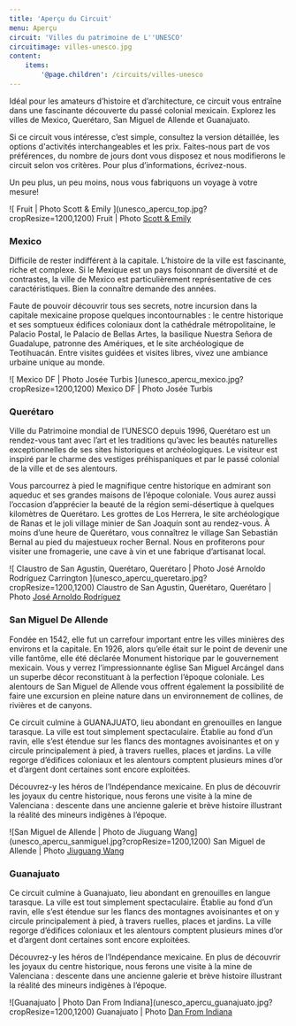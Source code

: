 ```yaml
---
title: 'Aperçu du Circuit'
menu: Aperçu
circuit: 'Villes du patrimoine de L''UNESCO'
circuitimage: villes-unesco.jpg
content:
    items:
        '@page.children': /circuits/villes-unesco
---
```


Idéal pour les amateurs d’histoire et d’architecture, ce circuit vous entraîne dans une fascinante découverte du passé colonial mexicain. Explorez les villes de Mexico, Querétaro, San Miguel de Allende et Guanajuato. 

Si ce circuit vous intéresse, c’est simple, consultez la version détaillée, les options d'activités interchangeables et les prix. Faites-nous part de vos préférences, du nombre de jours dont vous disposez et nous modifierons le circuit selon vos critères. Pour plus d’informations, écrivez-nous.

Un peu plus, un peu moins, nous vous fabriquons un voyage à votre mesure!


<div markdown="1">![ Fruit | Photo Scott & Emily  ](unesco_apercu_top.jpg?cropResize=1200,1200)<span class="caption">
 Fruit | Photo
 <a href="https://www.flickr.com/photos/snordq/"> 
Scott & Emily 
</a></span></div>

### Mexico

Difficile de rester indifférent à la capitale. L’histoire de la ville est fascinante, riche et complexe. Si le Mexique est un pays foisonnant de diversité et de contrastes, la ville de Mexico est particulièrement représentative de ces caractéristiques. Bien la connaître demande des années.

Faute de pouvoir découvrir tous ses secrets, notre incursion dans la capitale mexicaine propose quelques incontournables : le centre historique et ses somptueux édifices coloniaux dont la cathédrale métropolitaine, le Palacio Postal, le Palacio de Bellas Artes, la basilique Nuestra Señora de Guadalupe, patronne des Amériques, et le site archéologique de Teotihuacán. Entre visites guidées et visites libres, vivez une ambiance urbaine unique au monde.

<div markdown="1">![ Mexico DF | Photo Josée Turbis ](unesco_apercu_mexico.jpg?cropResize=1200,1200)<span class="caption">
 Mexico DF | Photo Josée Turbis
</span></div>

### Querétaro

Ville du Patrimoine mondial de l’UNESCO depuis 1996, Querétaro est un rendez-vous tant avec l’art et les traditions qu’avec les beautés naturelles exceptionnelles de ses sites historiques et archéologiques. Le visiteur est inspiré par le charme des vestiges préhispaniques et par le passé colonial de la ville et de ses alentours. 

Vous parcourrez à pied le magnifique centre historique en admirant son aqueduc et ses grandes maisons de l’époque coloniale. Vous aurez aussi l’occasion d’apprécier la beauté de la région semi-désertique à quelques kilomètres de Querétaro. Les grottes de Los Herrera, le site archéologique de Ranas et le joli village minier de San Joaquín sont au rendez-vous. À moins d’une heure de Querétaro, vous connaîtrez le village San Sebastián Bernal au pied du majestueux rocher Bernal. Nous en profiterons pour visiter une fromagerie, une cave à vin et une fabrique d’artisanat local.

<div markdown="1">![
Claustro de San Agustin, Querétaro, Querétaro | Photo José Arnoldo Rodríguez Carrington ](unesco_apercu_queretaro.jpg?cropResize=1200,1200)<span class="caption">
 Claustro de San Agustin, Querétaro, Querétaro | Photo <a href="https://www.flickr.com/photos/josearnoldo/"> 
José Arnoldo Rodríguez  
</a>
</span></div>


### San Miguel De Allende

Fondée en 1542, elle fut un carrefour important entre les villes minières des environs et la capitale. En 1926, alors qu’elle était sur le point de devenir une ville fantôme, elle été déclarée Monument historique par le gouvernement mexicain. Vous y verrez l’impressionnante église San Miguel Arcángel dans un superbe décor reconstituant à la perfection l’époque coloniale. Les alentours de San Miguel de Allende vous offrent également la possibilité de faire une excursion en pleine nature dans un environnement de collines, de rivières et de canyons.

Ce circuit culmine à GUANAJUATO, lieu abondant en grenouilles en langue tarasque. La ville est tout simplement spectaculaire. Établie au fond d’un ravin, elle s’est étendue sur les flancs des montagnes avoisinantes et on y circule principalement à pied, à travers ruelles, places et jardins. La ville regorge d’édifices coloniaux et les alentours comptent plusieurs mines d’or et d’argent dont certaines sont encore exploitées. 

Découvrez-y les héros de l’Indépendance mexicaine. En plus de découvrir les joyaux du centre historique, nous ferons une visite à la mine de Valenciana : descente dans une ancienne galerie et brève histoire illustrant la réalité des mineurs indigènes à l’époque.

<div markdown="1">![San Miguel de Allende | Photo de Jiuguang Wang](unesco_apercu_sanmiguel.jpg?cropResize=1200,1200)<span class="caption">
 San Miguel de Allende | Photo <a href="https://www.flickr.com/photos/jiuguangw/"> 
Jiuguang Wang
</a>
</span></div>

### Guanajuato

Ce circuit culmine à Guanajuato, lieu abondant en grenouilles en langue tarasque. La ville est tout simplement spectaculaire. Établie au fond d’un ravin, elle s’est étendue sur les flancs des montagnes avoisinantes et on y circule principalement à pied, à travers ruelles, places et jardins. La ville regorge d’édifices coloniaux et les alentours comptent plusieurs mines d’or et d’argent dont certaines sont encore exploitées. 

Découvrez-y les héros de l’Indépendance mexicaine. En plus de découvrir les joyaux du centre historique, nous ferons une visite à la mine de Valenciana : descente dans une ancienne galerie et brève histoire illustrant la réalité des mineurs indigènes à l’époque.

<div markdown="1">![Guanajuato | Photo Dan From Indiana](unesco_apercu_guanajuato.jpg?cropResize=1200,1200)<span class="caption">
 Guanajuato | Photo <a href="https://www.flickr.com/photos/danfromindiana/"> 
Dan From Indiana
</a>
</span></div>